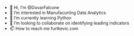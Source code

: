 - 👋 Hi, I’m @DovarFalcone
- 👀 I’m interested in Manufacurting Data Analytics
- 🌱 I’m currently learning Python
- 💞️ I’m looking to collaborate on identifying leading indicators
- 📫 How to reach me furtkevic.com
<!---
DovarFalcone/DovarFalcone is a ✨ special ✨ repository because its `README.md` (this file) appears on your GitHub profile.
You can click the Preview link to take a look at your changes.
--->
